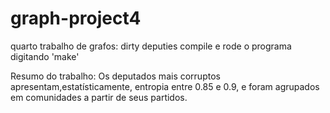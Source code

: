 # graph-project4
quarto trabalho de grafos: dirty deputies
compile e rode o programa digitando 'make'

Resumo do trabalho:
	Os deputados mais corruptos apresentam,estatísticamente, entropia entre 0.85 e 0.9,
e foram agrupados em comunidades a partir de seus partidos.
